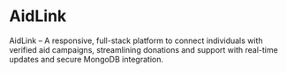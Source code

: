 # AidLink
AidLink – A responsive, full-stack platform to connect individuals with verified aid campaigns, streamlining donations and support with real-time updates and secure MongoDB integration.
